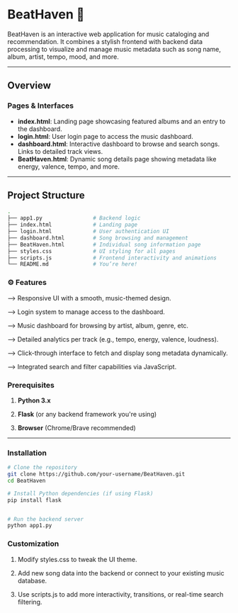 # BeatHaven 🎵
BeatHaven is an interactive web application for music cataloging and recommendation. It combines a stylish frontend with backend data processing to visualize and manage music metadata such as song name, album, artist, tempo, mood, and more.

---

## Overview

### Pages & Interfaces
- **index.html**: Landing page showcasing featured albums and an entry to the dashboard.
- **login.html**: User login page to access the music dashboard.
- **dashboard.html**: Interactive dashboard to browse and search songs. Links to detailed track views.
- **BeatHaven.html**: Dynamic song details page showing metadata like energy, valence, tempo, and more.


---

## Project Structure

```bash
.
├── app1.py                # Backend logic
├── index.html             # Landing page
├── login.html             # User authentication UI
├── dashboard.html         # Song browsing and management
├── BeatHaven.html         # Individual song information page
├── styles.css             # UI styling for all pages
├── scripts.js             # Frontend interactivity and animations
└── README.md              # You’re here!
```
### ⚙ Features
--> Responsive UI with a smooth, music-themed design.

-->  Login system to manage access to the dashboard.

-->  Music dashboard for browsing by artist, album, genre, etc.

-->  Detailed analytics per track (e.g., tempo, energy, valence, loudness).

-->  Click-through interface to fetch and display song metadata dynamically.

--> Integrated search and filter capabilities via JavaScript.

### Prerequisites

1. **Python 3.x**

2. **Flask** (or any backend framework you're using)

3. **Browser** (Chrome/Brave recommended)

---

### Installation

```bash
# Clone the repository
git clone https://github.com/your-username/BeatHaven.git
cd BeatHaven

# Install Python dependencies (if using Flask)
pip install flask


# Run the backend server 
python app1.py
```
### Customization
1. Modify styles.css to tweak the UI theme.

2. Add new song data into the backend or connect to your existing music database.

3. Use scripts.js to add more interactivity, transitions, or real-time search filtering.
